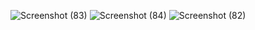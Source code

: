 ![Screenshot (83)](https://github.com/MDRifatkhan333/module7_assignment/assets/67112433/a1f237dd-c7f9-428a-897a-dcd975289a46)
![Screenshot (84)](https://github.com/MDRifatkhan333/module7_assignment/assets/67112433/cc19af79-f463-4a18-b012-259f51de133d)
![Screenshot (82)](https://github.com/MDRifatkhan333/module7_assignment/assets/67112433/9ce56174-cf6a-40ba-b9f7-1e7cf8c7a53e)
